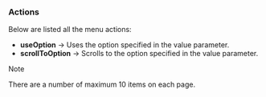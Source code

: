 ### Actions
Below are listed all the menu actions:
- **useOption** -> Uses the option specified in the value parameter.
- **scrollToOption** -> Scrolls to the option specified in the value parameter.

> [!note]
> There are a number of maximum 10 items on each page.